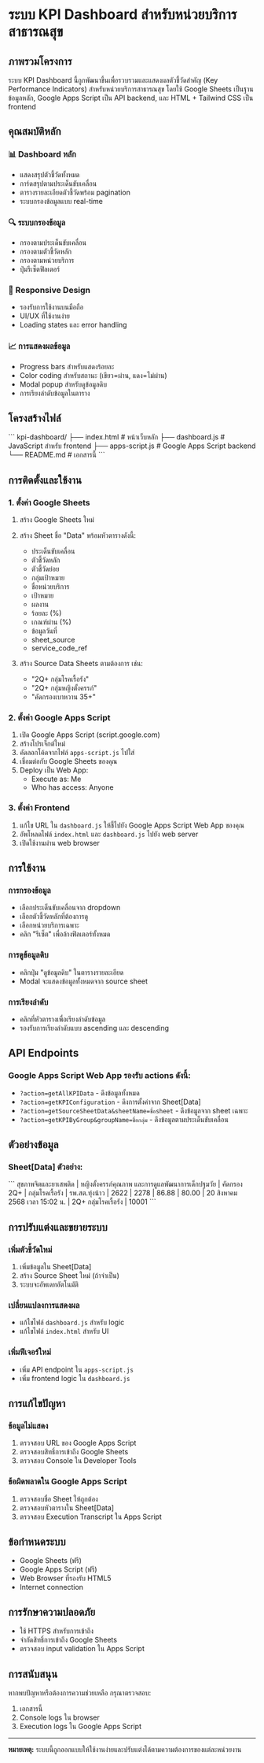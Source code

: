 # ระบบ KPI Dashboard สำหรับหน่วยบริการสาธารณสุข

## ภาพรวมโครงการ

ระบบ KPI Dashboard นี้ถูกพัฒนาขึ้นเพื่อรวบรวมและแสดงผลตัวชี้วัดสำคัญ (Key Performance Indicators) สำหรับหน่วยบริการสาธารณสุข โดยใช้ Google Sheets เป็นฐานข้อมูลหลัก, Google Apps Script เป็น API backend, และ HTML + Tailwind CSS เป็น frontend

## คุณสมบัติหลัก

### 📊 Dashboard หลัก
- แสดงสรุปตัวชี้วัดทั้งหมด
- การ์ดสรุปตามประเด็นขับเคลื่อน
- ตารางรายละเอียดตัวชี้วัดพร้อม pagination
- ระบบกรองข้อมูลแบบ real-time

### 🔍 ระบบกรองข้อมูล
- กรองตามประเด็นขับเคลื่อน
- กรองตามตัวชี้วัดหลัก
- กรองตามหน่วยบริการ
- ปุ่มรีเซ็ตฟิลเตอร์

### 📱 Responsive Design
- รองรับการใช้งานบนมือถือ
- UI/UX ที่ใช้งานง่าย
- Loading states และ error handling

### 📈 การแสดงผลข้อมูล
- Progress bars สำหรับแสดงร้อยละ
- Color coding สำหรับสถานะ (เขียว=ผ่าน, แดง=ไม่ผ่าน)
- Modal popup สำหรับดูข้อมูลดิบ
- การเรียงลำดับข้อมูลในตาราง

## โครงสร้างไฟล์

\`\`\`
kpi-dashboard/
├── index.html          # หน้าเว็บหลัก
├── dashboard.js        # JavaScript สำหรับ frontend
├── apps-script.js      # Google Apps Script backend
└── README.md          # เอกสารนี้
\`\`\`

## การติดตั้งและใช้งาน

### 1. ตั้งค่า Google Sheets

1. สร้าง Google Sheets ใหม่
2. สร้าง Sheet ชื่อ "Data" พร้อมหัวตารางดังนี้:
   - ประเด็นขับเคลื่อน
   - ตัวชี้วัดหลัก
   - ตัวชี้วัดย่อย
   - กลุ่มเป้าหมาย
   - ชื่อหน่วยบริการ
   - เป้าหมาย
   - ผลงาน
   - ร้อยละ (%)
   - เกณฑ์ผ่าน (%)
   - ข้อมูลวันที่
   - sheet_source
   - service_code_ref

3. สร้าง Source Data Sheets ตามต้องการ เช่น:
   - "2Q+ กลุ่มโรคเรื้อรัง"
   - "2Q+ กลุ่มหญิงตั้งครรภ์"
   - "คัดกรองเบาหวาน 35+"

### 2. ตั้งค่า Google Apps Script

1. เปิด Google Apps Script (script.google.com)
2. สร้างโปรเจ็กต์ใหม่
3. คัดลอกโค้ดจากไฟล์ `apps-script.js` ไปใส่
4. เชื่อมต่อกับ Google Sheets ของคุณ
5. Deploy เป็น Web App:
   - Execute as: Me
   - Who has access: Anyone

### 3. ตั้งค่า Frontend

1. แก้ไข URL ใน `dashboard.js` ให้ชี้ไปยัง Google Apps Script Web App ของคุณ
2. อัพโหลดไฟล์ `index.html` และ `dashboard.js` ไปยัง web server
3. เปิดใช้งานผ่าน web browser

## การใช้งาน

### การกรองข้อมูล
- เลือกประเด็นขับเคลื่อนจาก dropdown
- เลือกตัวชี้วัดหลักที่ต้องการดู
- เลือกหน่วยบริการเฉพาะ
- คลิก "รีเซ็ต" เพื่อล้างฟิลเตอร์ทั้งหมด

### การดูข้อมูลดิบ
- คลิกปุ่ม "ดูข้อมูลดิบ" ในตารางรายละเอียด
- Modal จะแสดงข้อมูลทั้งหมดจาก source sheet

### การเรียงลำดับ
- คลิกที่หัวตารางเพื่อเรียงลำดับข้อมูล
- รองรับการเรียงลำดับแบบ ascending และ descending

## API Endpoints

### Google Apps Script Web App รองรับ actions ดังนี้:

- `?action=getAllKPIData` - ดึงข้อมูลทั้งหมด
- `?action=getKPIConfiguration` - ดึงการตั้งค่าจาก Sheet[Data]
- `?action=getSourceSheetData&sheetName=ชื่อsheet` - ดึงข้อมูลจาก sheet เฉพาะ
- `?action=getKPIByGroup&groupName=ชื่อกลุ่ม` - ดึงข้อมูลตามประเด็นขับเคลื่อน

## ตัวอย่างข้อมูล

### Sheet[Data] ตัวอย่าง:
\`\`\`
สุขภาพจิตและยาเสพติด | หญิงตั้งครรภ์คุณภาพ และการดูแลพัฒนาการเด็กปฐมวัย | คัดกรอง 2Q+ | กลุ่มโรคเรื้อรัง | รพ.สต.ทุ่งน้าว | 2622 | 2278 | 86.88 | 80.00 | 20 สิงหาคม 2568 เวลา 15:02 น. | 2Q+ กลุ่มโรคเรื้อรัง | 10001
\`\`\`

## การปรับแต่งและขยายระบบ

### เพิ่มตัวชี้วัดใหม่
1. เพิ่มข้อมูลใน Sheet[Data]
2. สร้าง Source Sheet ใหม่ (ถ้าจำเป็น)
3. ระบบจะอัพเดทอัตโนมัติ

### เปลี่ยนแปลงการแสดงผล
- แก้ไขไฟล์ `dashboard.js` สำหรับ logic
- แก้ไขไฟล์ `index.html` สำหรับ UI

### เพิ่มฟีเจอร์ใหม่
- เพิ่ม API endpoint ใน `apps-script.js`
- เพิ่ม frontend logic ใน `dashboard.js`

## การแก้ไขปัญหา

### ข้อมูลไม่แสดง
1. ตรวจสอบ URL ของ Google Apps Script
2. ตรวจสอบสิทธิ์การเข้าถึง Google Sheets
3. ตรวจสอบ Console ใน Developer Tools

### ข้อผิดพลาดใน Google Apps Script
1. ตรวจสอบชื่อ Sheet ให้ถูกต้อง
2. ตรวจสอบหัวตารางใน Sheet[Data]
3. ตรวจสอบ Execution Transcript ใน Apps Script

## ข้อกำหนดระบบ

- Google Sheets (ฟรี)
- Google Apps Script (ฟรี)
- Web Browser ที่รองรับ HTML5
- Internet connection

## การรักษาความปลอดภัย

- ใช้ HTTPS สำหรับการเข้าถึง
- จำกัดสิทธิ์การเข้าถึง Google Sheets
- ตรวจสอบ input validation ใน Apps Script

## การสนับสนุน

หากพบปัญหาหรือต้องการความช่วยเหลือ กรุณาตรวจสอบ:
1. เอกสารนี้
2. Console logs ใน browser
3. Execution logs ใน Google Apps Script

---

**หมายเหตุ:** ระบบนี้ถูกออกแบบให้ใช้งานง่ายและปรับแต่งได้ตามความต้องการของแต่ละหน่วยงาน
